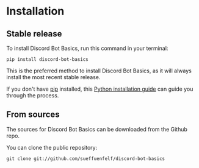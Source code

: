 # Installation

## Stable release

To install Discord Bot Basics, run this command in your terminal:

```
pip install discord-bot-basics
```

This is the preferred method to install Discord Bot Basics, as it will always install the most recent stable release.

If you don't have [pip](https://pip.pypa.io) installed, this [Python installation guide](http://docs.python-guide.org/en/latest/starting/installation/) can guide you through the process.

## From sources

The sources for Discord Bot Basics can be downloaded from the Github repo.

You can clone the public repository:

```
git clone git://github.com/sueffuenfelf/discord-bot-basics
```

